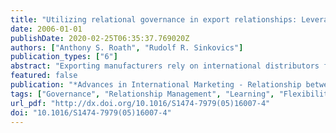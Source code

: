 ```yaml
---
title: "Utilizing relational governance in export relationships: Leveraging learning and improving flexibility and satisfaction"
date: 2006-01-01
publishDate: 2020-02-25T06:35:37.769020Z
authors: ["Anthony S. Roath", "Rudolf R. Sinkovics"]
publication_types: ["6"]
abstract: "Exporting manufacturers rely on international distributors for local market knowledge and access. Unfortunately, the geographical and cultural separation poses severe challenges to relationship mechanics and outcomes. This study examines two distinct relational governance mechanisms, relationship commitment and trust. The Uppsala internationalization model is used to explore the issues associated with an exporting manufacturer's strategic objective of achieving effective market entry through a proactive approach involving market learning. Market learning is enhanced through governance. The analysis of 141 US exporting manufacturers provides support for the perspective of relational governance as a hybrid mechanism which both facilitates and augments learning between cross-border organizations. Flexibility is enhanced and relationship outcomes are more satisfactory."
featured: false
publication: "*Advances in International Marketing - Relationship between Exporters and their foreign Sales and Marketing Intermediaries*"
tags: ["Governance", "Relationship Management", "Learning", "Flexibility", "International Distribution"]
url_pdf: "http://dx.doi.org/10.1016/S1474-7979(05)16007-4"
doi: "10.1016/S1474-7979(05)16007-4"
---
```


